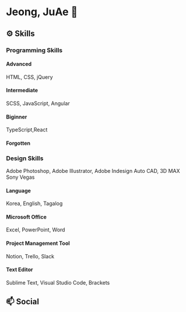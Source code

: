 
# Jeong, JuAe 👋

## ⚙️ Skills
### Programming Skills
#### Advanced
HTML, CSS, jQuery
#### Intermediate
SCSS, JavaScript, Angular
#### Biginner
TypeScript,React
#### Forgotten
### Design Skills
Adobe Photoshop, Adobe Illustrator, Adobe Indesign
Auto CAD, 3D MAX
Sony Vegas
#### Language
Korea, English, Tagalog
#### Microsoft Office
Excel, PowerPoint, Word
#### Project Management Tool
Notion, Trello, Slack
#### Text Editor
Sublime Text, Visual Studio Code, Brackets
## 📫 Social

<!--
**jexists/jexists** is a ✨ _special_ ✨ repository because its `README.md` (this file) appears on your GitHub profile.

Here are some ideas to get you started:

- 🔭 I’m currently working on ...
- 🌱 I’m currently learning ...
- 👯 I’m looking to collaborate on ...
- 🤔 I’m looking for help with ...
- 💬 Ask me about ...
- 📫 How to reach me: ...
- 😄 Pronouns: ...
- ⚡ Fun fact: ...
-->
